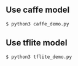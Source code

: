 ## Use caffe model
```bash
$ python3 caffe_demo.py
```

## Use tflite model
```bash
$ python3 tflite_demo.py
```

